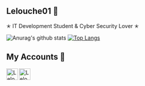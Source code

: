 
## Lelouche01 🦅

✭ IT Development Student & Cyber Security Lover ✭

![Anurag's github stats](https://github-readme-stats.vercel.app/api?username=Lelouche01&show_icons=true&theme=chartreuse-dark)
[![Top Langs](https://github-readme-stats.vercel.app/api/top-langs/?username=Lelouche01&layout=demo&theme=chartreuse-dark)](https://github.com/anuraghazra/github-readme-stats)

## My Accounts 🦅

[<img align="left" alt="Lelouche01 | Instagram" width="30px" src="https://cdn.jsdelivr.net/npm/simple-icons@3.13.0/icons/twitter.svg" />][Twitter]
[<img align="left" alt="Lelouche01 | Codewars" width="30px" src="https://cdn.jsdelivr.net/npm/simple-icons@3.13.0/icons/codewars.svg" />][Codewars]

[Twitter]: https://twitter.com/Lelouche01
[Codewars]: https://www.codewars.com/users/Lelouche01
